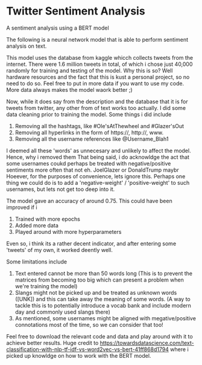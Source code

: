 # Twitter Sentiment Analysis
A sentiment analysis using a BERT model

The following is a neural network model that is able to perform sentiment analysis on text.

This model uses the database from kaggle whicch collects tweets from the internet.
There were 1.6 million tweets in total, of which i chose just 40,000 randomly for training and testing of the model. 
Why this is so? Well hardware resources and the fact that this is kust a personal project, so no need to do so.
Feel free to put in more data if you want to use my code. More data always makes the model waork better ;)

Now, while it does say from the description and the database that it is for tweets from twitter, any other from of text works too actually. 
I did some data cleaning prior to training the model. Some things i did include
1) Removing all the hashtags, like #Ole'sAtThewheel and #Glazer'sOut
2) Removing all hyperlinks in the form of https://, http://, www. 
3) Removing all the username references like @Username_Blah1

I deemed all these 'words' as unnecesary and unlikely to affect the model. Hence, why i removed them
That being said, i do acknowldge the act that some usernames coukd perhaps be treated with negative/positive sentiments more often that not eh. JoelGlazer or DonaldTrump maybr
Hoeever, for the purposes of convenience, lets ignore this. Perhaps one thing we could do is to add a 'negative-weight' / 'positive-weight' to such usernames, but lets not get too deep into it.

The model gave an accuracy of around 0.75.
This could have been improved if i 
1) Trained with more epochs
2) Added more data
3) Played around with more hyperparameters

Even so, i think its a rather decent indicator, and after entering some 'tweets' of my own, it worked deently well. 

Some limitations include
1) Text entered cannot be more than 50 words long (This is to prevent the matrices from becoming too big which can present a problem when we're training the model)
2) Slangs might not be picked up and be treated as unknown words ([UNK]) and this can take away the meaning of some words. (A way to tackle this is to potentially introduce a vocab bank and include modern day and commonly used slangs there)
3) As mentioned, some usernames might be aligned with megative/positive connotations most of the time, so we can consider that too!

Feel free to download the relevant code and data and play around with it to achieve better results. Huge credit to https://towardsdatascience.com/text-classification-with-nlp-tf-idf-vs-word2vec-vs-bert-41ff868d1794 where i picked up knowldge on how to work with the BERT model.

